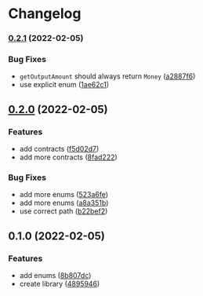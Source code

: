 # Changelog

### [0.2.1](https://www.github.com/glocurrency/middleware-blocks/compare/v0.2.0...v0.2.1) (2022-02-05)


### Bug Fixes

* `getOutputAmount` should always return `Money` ([a2887f6](https://www.github.com/glocurrency/middleware-blocks/commit/a2887f682707bd1f4a97e0b15536e1a66c7ff64e))
* use explicit enum ([1ae62c1](https://www.github.com/glocurrency/middleware-blocks/commit/1ae62c1558523b52d61868a22f227eaf33a5e431))

## [0.2.0](https://www.github.com/glocurrency/middleware-blocks/compare/v0.1.0...v0.2.0) (2022-02-05)


### Features

* add contracts ([f5d02d7](https://www.github.com/glocurrency/middleware-blocks/commit/f5d02d7c5802e8b9ae7c1f036dfdd34cd0d8b807))
* add more contracts ([8fad222](https://www.github.com/glocurrency/middleware-blocks/commit/8fad2222ba66c4ee9b13a38568b6fb608c7821e7))


### Bug Fixes

* add more enums ([523a6fe](https://www.github.com/glocurrency/middleware-blocks/commit/523a6fe863fca9116568ca1d1310826ad0cf5b49))
* add more enums ([a8a351b](https://www.github.com/glocurrency/middleware-blocks/commit/a8a351bc2799c8402f59c69d3fa2044d605c674e))
* use correct path ([b22bef2](https://www.github.com/glocurrency/middleware-blocks/commit/b22bef24eea1b1619e64b6752aa58f5ca3d7e691))

## 0.1.0 (2022-02-05)


### Features

* add enums ([8b807dc](https://www.github.com/glocurrency/middleware-blocks/commit/8b807dc6edd280a1e830fc6791884420b409a57b))
* create library ([4895946](https://www.github.com/glocurrency/middleware-blocks/commit/4895946a7734407a9f2dce6de0444e357fc76d89))
